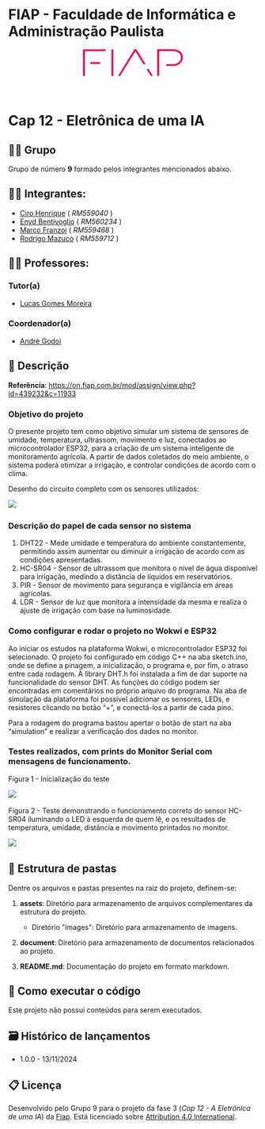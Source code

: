 # FIAP - Faculdade de Informática e Administração Paulista

<p align="center">
<a href= "https://www.fiap.com.br/"><img src="assets/images/logo-fiap.png" alt="FIAP - Faculdade de Informática e Admnistração Paulista" border="0" width=40% height=40%></a>
</p>

<br>

# Cap 12 - Eletrônica de uma IA

## 👨‍👩 Grupo

Grupo de número <b>9</b> formado pelos integrantes mencionados abaixo.

## 👨‍🎓 Integrantes: 
- <a href="https://www.linkedin.com/in/cirohenrique/">Ciro Henrique</a> ( <i>RM559040</i> )
- <a href="javascript:void(0)">Enyd Bentivoglio</a> ( <i>RM560234</i> )
- <a href="https://www.linkedin.com/in/marcofranzoi/">Marco Franzoi</a> ( <i>RM559468</i> )
- <a href="https://www.linkedin.com/in/rodrigo-mazuco-16749b37/">Rodrigo Mazuco</a> ( <i>RM559712</i> )

## 👩‍🏫 Professores:

### Tutor(a) 
- <a href="https://www.linkedin.com/in/lucas-gomes-moreira-15a8452a/">Lucas Gomes Moreira</a>

### Coordenador(a)
- <a href="https://www.linkedin.com/in/profandregodoi/">André Godoi</a>

## 📜 Descrição

<b>Referência</b>: https://on.fiap.com.br/mod/assign/view.php?id=439232&c=11933

### Objetivo do projeto

O presente projeto tem como objetivo simular um sistema de sensores de umidade, temperatura, ultrassom, movimento e luz, conectados ao microcontrolador ESP32, para a criação de um sistema inteligente de monitoramento agrícola. A partir de dados coletados do meio ambiente, o sistema poderá otimizar  a irrigação, e controlar condições de acordo com o clima.

Desenho do circuito completo com os sensores utilizados:

![](https://github.com/RM559712/fase3_cap12/assets/images/image1.png)  
    
### Descrição do papel de cada sensor no sistema

1. DHT22 - Mede umidade e temperatura do ambiente constantemente, permitindo assim aumentar ou diminuir a irrigação de acordo com as condições apresentadas.
2. HC-SR04 - Sensor de ultrassom que monitora o nível de água disponível para irrigação, medindo a distância de líquidos em reservatórios.
3. PIR - Sensor de movimento para segurança e vigilância em áreas agrícolas.
4. LDR - Sensor de luz que monitora a intensidade da mesma e realiza o ajuste de irrigação com base na luminosidade.

### Como configurar e rodar o projeto no Wokwi e ESP32

Ao iniciar os estudos na plataforma Wokwi, o microcontrolador ESP32 foi selecionado. O projeto foi configurado em código C++ na aba sketch.ino, onde se define a pinagem, a inicialização, o programa e, por fim, o atraso entre cada rodagem. A library DHT.h foi instalada a fim de dar suporte na funcionalidade do sensor DHT. As funções do código podem ser encontradas em comentários no próprio arquivo do programa. Na aba de simulação da plataforma foi possível adicionar os sensores, LEDs, e resistores clicando no botão “+”, e conectá-los a partir de cada pino.

Para a rodagem do programa bastou apertar o botão de start na aba “simulation” e realizar a verificação dos dados no monitor.

### Testes realizados, com prints do Monitor Serial com mensagens de funcionamento.

Figura 1 - Inicialização do teste

![](https://github.com/RM559712/fase3_cap12/assets/images/image2.png)  

Figura 2 - Teste demonstrando o funcionamento correto do sensor HC-SR04 iluminando o LED à esquerda de quem lê, e os resultados de temperatura, umidade, distância e movimento printados no monitor.

![](https://github.com/RM559712/fase3_cap12/assets/images/image3.png)  

## 📁 Estrutura de pastas

Dentre os arquivos e pastas presentes na raiz do projeto, definem-se:

1. <b>assets</b>: Diretório para armazenamento de arquivos complementares da estrutura do projeto.
    - Diretório "images": Diretório para armazenamento de imagens.

2. <b>document</b>: Diretório para armazenamento de documentos relacionados ao projeto.

3. <b>README.md</b>: Documentação do projeto em formato markdown.

## 🔧 Como executar o código

Este projeto não possui conteúdos para serem executados.

## 🗃 Histórico de lançamentos

* 1.0.0 - 13/11/2024

## 📋 Licença

Desenvolvido pelo Grupo 9 para o projeto da fase 3 (<i>Cap 12 - A Eletrônica de uma IA</i>) da <a rel="cc:attributionURL dct:creator" property="cc:attributionName" href="https://fiap.com.br">Fiap</a>. Está licenciado sobre <a href="http://creativecommons.org/licenses/by/4.0/?ref=chooser-v1" target="_blank" rel="license noopener noreferrer" style="display:inline-block;">Attribution 4.0 International</a>.</p>